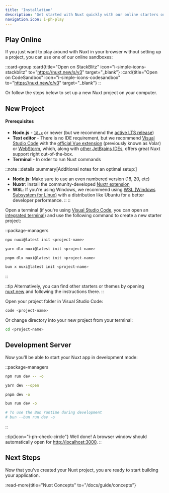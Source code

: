 ```yaml
---
title: 'Installation'
description: 'Get started with Nuxt quickly with our online starters or start locally with your terminal.'
navigation.icon: i-ph-play
---
```


## Play Online

If you just want to play around with Nuxt in your browser without setting up a project, you can use one of our online sandboxes:

::card-group
  :card{title="Open on StackBlitz" icon="i-simple-icons-stackblitz" to="https://nuxt.new/s/v3" target="_blank"}
  :card{title="Open on CodeSandbox" icon="i-simple-icons-codesandbox" to="https://nuxt.new/c/v3" target="_blank"}
::

Or follow the steps below to set up a new Nuxt project on your computer.

## New Project

<!-- TODO: need to fix upstream in nuxt/nuxt.com -->
<!-- markdownlint-disable-next-line MD001 -->
#### Prerequisites

- **Node.js** - [`18.x`](https://nodejs.org/en) or newer (but we recommend the [active LTS release](https://github.com/nodejs/release#release-schedule))
- **Text editor** - There is no IDE requirement, but we recommend [Visual Studio Code](https://code.visualstudio.com/) with the [official Vue extension](https://marketplace.visualstudio.com/items?itemName=Vue.volar) (previously known as Volar) or [WebStorm](https://www.jetbrains.com/webstorm/), which, along with [other JetBrains IDEs](https://www.jetbrains.com/ides/), offers great Nuxt support right out-of-the-box.
- **Terminal** - In order to run Nuxt commands

::note
  ::details
  :summary[Additional notes for an optimal setup:]
  - **Node.js**: Make sure to use an even numbered version (18, 20, etc)
  - **Nuxtr**: Install the community-developed [Nuxtr extension](https://marketplace.visualstudio.com/items?itemName=Nuxtr.nuxtr-vscode)
  - **WSL**: If you're using Windows, we recommend using [WSL (Windows Subsystem for Linux)](https://docs.microsoft.com/en-us/windows/wsl/install) with a distribution like Ubuntu for a better developer performance.
  ::
::

Open a terminal (if you're using [Visual Studio Code](https://code.visualstudio.com), you can open an [integrated terminal](https://code.visualstudio.com/docs/editor/integrated-terminal)) and use the following command to create a new starter project:

::package-managers

```bash [npm]
npx nuxi@latest init <project-name>
```

```bash [yarn]
yarn dlx nuxi@latest init <project-name>
```

```bash [pnpm]
pnpm dlx nuxi@latest init <project-name>
```

```bash [bun]
bun x nuxi@latest init <project-name>
```

::

::tip
Alternatively, you can find other starters or themes by opening [nuxt.new](https://nuxt.new) and following the instructions there.
::

Open your project folder in Visual Studio Code:

```bash [Terminal]
code <project-name>
```

Or change directory into your new project from your terminal:

```bash
cd <project-name>
```

## Development Server

Now you'll be able to start your Nuxt app in development mode:

::package-managers

```bash [npm]
npm run dev -- -o
```

```bash [yarn]
yarn dev --open
```

```bash [pnpm]
pnpm dev -o
```

```bash [bun]
bun run dev -o

# To use the Bun runtime during development
# bun --bun run dev -o
```
::

::tip{icon="i-ph-check-circle"}
Well done! A browser window should automatically open for <http://localhost:3000>.
::

## Next Steps

Now that you've created your Nuxt project, you are ready to start building your application.

:read-more{title="Nuxt Concepts" to="/docs/guide/concepts"}
